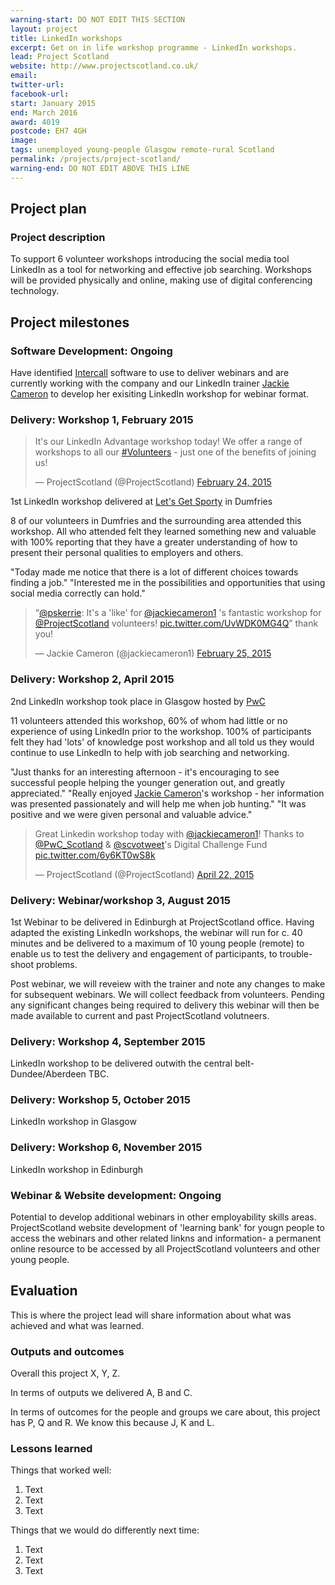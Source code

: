 ```yaml
---
warning-start: DO NOT EDIT THIS SECTION
layout: project
title: LinkedIn workshops
excerpt: Get on in life workshop programme - LinkedIn workshops.
lead: Project Scotland
website: http://www.projectscotland.co.uk/
email: 
twitter-url: 
facebook-url: 
start: January 2015
end: March 2016
award: 4019
postcode: EH7 4GH
image:
tags: unemployed young-people Glasgow remote-rural Scotland
permalink: /projects/project-scotland/
warning-end: DO NOT EDIT ABOVE THIS LINE
---
```


## Project plan

### Project description

To support 6 volunteer workshops introducing the social media tool LinkedIn as a tool for networking and effective job searching. Workshops will be provided physically and online, making use of digital conferencing technology. 


## Project milestones

### Software Development: Ongoing

Have identified [Intercall](http://www.intercall.com/) software to use to deliver webinars and are currently working with the company and our LinkedIn trainer [Jackie Cameron](http://www.consultcameron.com/) to develop her exisiting LinkedIn workshop for webinar format.

### Delivery: Workshop 1, February 2015

<blockquote class="twitter-tweet" lang="en-gb"><p lang="en" dir="ltr">It&#39;s our LinkedIn Advantage workshop today! We offer a range of workshops to all our <a href="https://twitter.com/hashtag/Volunteers?src=hash">#Volunteers</a> - just one of the benefits of joining us!</p>&mdash; ProjectScotland (@ProjectScotland) <a href="https://twitter.com/ProjectScotland/status/570269191921651712">February 24, 2015</a></blockquote> <script async src="//platform.twitter.com/widgets.js" charset="utf-8"></script>

1st LinkedIn workshop delivered at [Let's Get Sporty](http://letsgetsporty.com/) in Dumfries

8 of our volunteers in Dumfries and the surrounding area attended this workshop.  All who attended felt they learned something new and valuable with 100% reporting that they have a greater understanding of how to present their personal qualities to employers and others.

"Today made me notice that there is a lot of different choices towards finding a job."
"Interested me in the possibilities and opportunities that using social media correctly can hold."

<blockquote class="twitter-tweet" lang="en-gb"><p lang="en" dir="ltr">“<a href="https://twitter.com/pskerrie">@pskerrie</a>: It&#39;s a &#39;like&#39; for <a href="https://twitter.com/jackiecameron1">@jackiecameron1</a> &#39;s fantastic workshop for <a href="https://twitter.com/ProjectScotland">@ProjectScotland</a> volunteers! <a href="http://t.co/UvWDK0MG4Q">pic.twitter.com/UvWDK0MG4Q</a>” thank you!</p>&mdash; Jackie Cameron (@jackiecameron1) <a href="https://twitter.com/jackiecameron1/status/570646166708355072">February 25, 2015</a></blockquote> <script async src="//platform.twitter.com/widgets.js" charset="utf-8"></script>

### Delivery: Workshop 2, April 2015

2nd LinkedIn workshop took place in Glasgow hosted by [PwC](http://www.pwc.co.uk/) 

11 volunteers attended this workshop, 60% of whom had little or no experience of using LinkedIn prior to the workshop.  100% of participants felt they had 'lots' of knowledge post workshop and all told us they would continue to use LinkedIn to help with job searching and networking.

"Just thanks for an interesting afternoon - it's encouraging to see successful people helping the younger generation out, and greatly appreciated."
"Really enjoyed [Jackie Cameron](http://www.consultcameron.com/)'s workshop - her information was presented passionately and will help me when job hunting."
"It was positive and we were given personal and valuable advice."

<blockquote class="twitter-tweet" lang="en-gb"><p lang="en" dir="ltr">Great Linkedin workshop today with <a href="https://twitter.com/jackiecameron1">@jackiecameron1</a>! Thanks to <a href="https://twitter.com/PwC_Scotland">@PwC_Scotland</a> &amp; <a href="https://twitter.com/scvotweet">@scvotweet</a>&#39;s Digital Challenge Fund <a href="http://t.co/6y6KT0wS8k">pic.twitter.com/6y6KT0wS8k</a></p>&mdash; ProjectScotland (@ProjectScotland) <a href="https://twitter.com/ProjectScotland/status/590903766620200961">April 22, 2015</a></blockquote> <script async src="//platform.twitter.com/widgets.js" charset="utf-8"></script>

### Delivery: Webinar/workshop 3, August 2015

1st Webinar to be delivered in Edinburgh at ProjectScotland office.  Having adapted the existing LinkedIn workshops, the webinar will run for c. 40 minutes and be delivered to a maximum of 10 young people (remote) to enable us to test the delivery and engagement of participants, to trouble-shoot problems.

Post webinar, we will reveiew with the trainer and note any changes to make for subsequent webinars.  We will collect feedback from volunteers.  Pending any significant changes being required to delivery this webinar will then be made available to current and past ProjectScotland volutneers.

### Delivery: Workshop 4, September 2015 

LinkedIn workshop to be delivered outwith the central belt- Dundee/Aberdeen TBC. 

### Delivery: Workshop 5, October 2015

LinkedIn workshop in Glasgow

### Delivery: Workshop 6, November 2015

LinkedIn workshop in Edinburgh

### Webinar & Website development: Ongoing

Potential to develop additional webinars in other employability skills areas.  ProjectScotland website development of 'learning bank' for yougn people to access the webinars and other related linkns and information- a permanent online resource to be accessed by all ProjectScotland volunteers and other young people.

## Evaluation

This is where the project lead will share information about what was achieved and what was learned.

### Outputs and outcomes

Overall this project X, Y, Z.

In terms of outputs we delivered A, B and C.

In terms of outcomes for the people and groups we care about, this project has P, Q and R. We know this because J, K and L.

### Lessons learned

Things that worked well:

1. Text
2. Text
3. Text

Things that we would do differently next time:

1. Text
2. Text
3. Text
